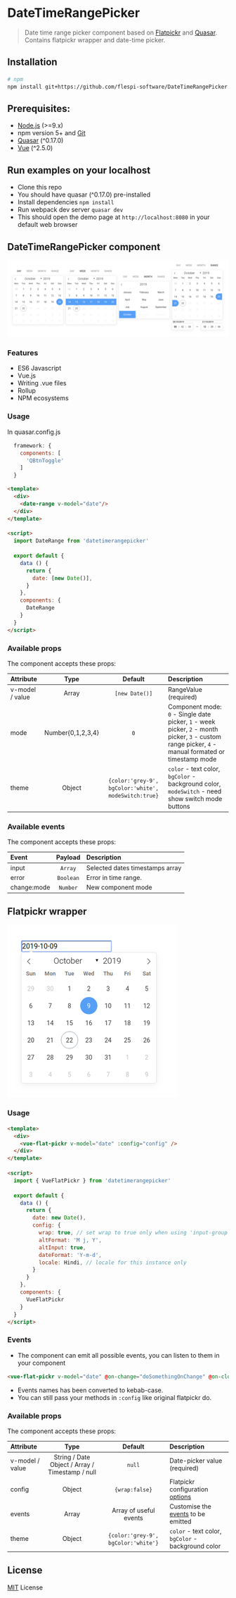 # DateTimeRangePicker
> Date time range picker component based on [Flatpickr](https://flatpickr.js.org) and [Quasar](https://quasar-framework.org/). Contains flatpickr wrapper and date-time picker.

## Installation
```bash
# npm
npm install git+https://github.com/flespi-software/DateTimeRangePicker.git --save
```

## Prerequisites:

- [Node.js](https://nodejs.org/en/) (>=9.x)
- npm version 5+ and [Git](https://git-scm.com/)
- [Quasar](https://v0-17.quasar-framework.org/) (^0.17.0)
- [Vue](https://vuejs.org/) (^2.5.0)

## Run examples on your localhost
* Clone this repo
* You should have quasar (^0.17.0) pre-installed
* Install dependencies `npm install`
* Run webpack dev server `quasar dev`
* This should open the demo page at `http://localhost:8080` in your default web browser

## DateTimeRangePicker component

![Screenshot](/misc/component.png?raw=true "DateTimeRangePicker")

### Features
* ES6 Javascript
* Vue.js
* Writing .vue files
* Rollup
* NPM ecosystems

### Usage
In quasar.config.js
```js
  framework: {
    components: [
      'QBtnToggle'
    ]
  }
```

```html
<template>
  <div>
    <date-range v-model="date"/>
  </div>
</template>

<script>
  import DateRange from 'datetimerangepicker'

  export default {
    data () {
      return {
        date: [new Date()],
      }
    },
    components: {
      DateRange
    }
  }
</script>
```
### Available props
The component accepts these props:

| Attribute        | Type                                            | Default              | Description           |
| :---             | :---:                                           | :---:                | :---                  |
| v-model / value  | Array                                           | `[new Date()]`               | RangeValue (required) |
| mode             | Number{0,1,2,3,4}                              | `0`                  | Component mode: `0` - Single date picker, `1` - week picker, `2` - month picker, `3` - custom range picker, `4` - manual formated or timestamp mode|
| theme           | Object                                           | `{color:'grey-9', bgColor:'white', modeSwitch:true}` | `color` - text color, `bgColor` - background color, `modeSwitch` - need show switch mode buttons |

### Available events
The component accepts these props:

| Event        | Payload                                            | Description      |
| :---             | :---:                                           | :---             |
| input  | `Array` | Selected dates timestamps array |
| error  | `Boolean` | Error in time range. |
| change:mode  | `Number` | New component mode |

## Flatpickr wrapper
![Screenshot](/misc/wrapper.png?raw=true "Flatpickr wrapper")
### Usage
```html
<template>
  <div>
    <vue-flat-pickr v-model="date" :config="config" />
  </div>
</template>

<script>
  import { VueFlatPickr } from 'datetimerangepicker'

  export default {
    data () {
      return {
        date: new Date(),
        config: {
          wrap: true, // set wrap to true only when using 'input-group'
          altFormat: 'M j, Y',
          altInput: true,
          dateFormat: 'Y-m-d',
          locale: Hindi, // locale for this instance only
        }
      }
    },
    components: {
      VueFlatPickr
    }
  }
</script>
```
### Events
* The component can emit all possible events, you can listen to them in your component
```html
<vue-flat-pickr v-model="date" @on-change="doSomethingOnChange" @on-close="doSomethingOnClose" />
```
* Events names has been converted to kebab-case.
* You can still pass your methods in `:config` like original flatpickr do.

### Available props
The component accepts these props:

| Attribute        | Type                                            | Default              | Description      |
| :---             | :---:                                           | :---:                | :---             |
| v-model / value  | String / Date Object / Array / Timestamp / null | `null`               | Date-picker value (required) |
| config           | Object                                          | `{wrap:false}`       | Flatpickr configuration [options](https://chmln.github.io/flatpickr/options/)|
| events           | Array                                           | Array of useful events  | Customise the [events](https://chmln.github.io/flatpickr/events/) to be emitted|
| theme            | Object                                          | `{color:'grey-9', bgColor:'white'}` | `color` - text color, `bgColor` - background color |
## License
[MIT](LICENSE) License
